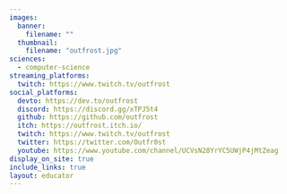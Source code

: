 ```yaml
---
images:
  banner:
    filename: ""
  thumbnail:
    filename: "outfrost.jpg"
sciences:
  - computer-science
streaming_platforms:
  twitch: https://www.twitch.tv/outfrost
social_platforms:
  devto: https://dev.to/outfrost
  discord: https://discord.gg/xTPJ5t4
  github: https://github.com/outfrost
  itch: https://outfrost.itch.io/
  twitch: https://www.twitch.tv/outfrost
  twitter: https://twitter.com/Outfr0st
  youtube: https://www.youtube.com/channel/UCVsN28YrYC5UWjP4jMtZeag
display_on_site: true
include_links: true
layout: educator
---
```

